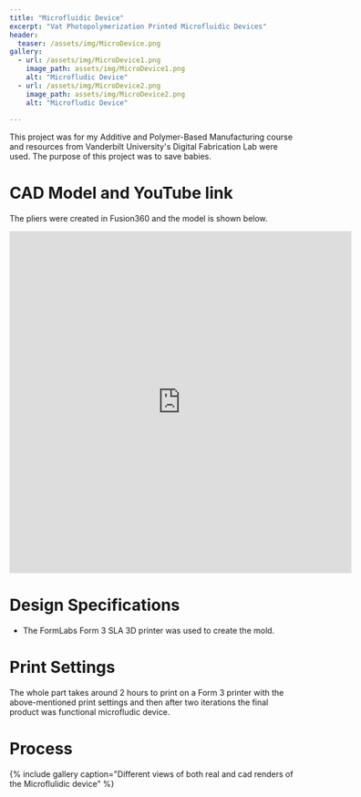 ```yaml
---
title: "Microfluidic Device"
excerpt: "Vat Photopolymerization Printed Microfluidic Devices"
header:
  teaser: /assets/img/MicroDevice.png
gallery:
  - url: /assets/img/MicroDevice1.png
    image_path: assets/img/MicroDevice1.png
    alt: "Microfludic Device"
  - url: /assets/img/MicroDevice2.png
    image_path: assets/img/MicroDevice2.png
    alt: "Microfludic Device"
   
---
```


This project was for my Additive and Polymer-Based Manufacturing course and resources from Vanderbilt University's Digital Fabrication Lab were used. The purpose of this project was to save babies. 

# CAD Model and YouTube link 

The pliers were created in Fusion360 and the model is shown below.

<iframe src="https://a360.co/3TCQDGO" width="600" height="600" allowfullscreen="true" webkitallowfullscreen="true" mozallowfullscreen="true"  frameborder="0"></iframe>
 

# Design Specifications

* The FormLabs Form 3 SLA 3D printer was used to create the mold.



# Print Settings
 

The whole part takes around 2 hours to print on a Form 3 printer with the above-mentioned print settings and then after two iterations the final product was functional microfludic device.

# Process

{% include gallery caption="Different views of both real and cad renders of the Microflulidic device" %} 
